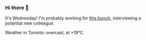 ### Hi there :wave:

It's Wednesday! I'm probably working for [this bunch](https://github.com/kohofinancial), interviewing a potential new colleague.

Weather in Toronto: overcast, at +19°C.

